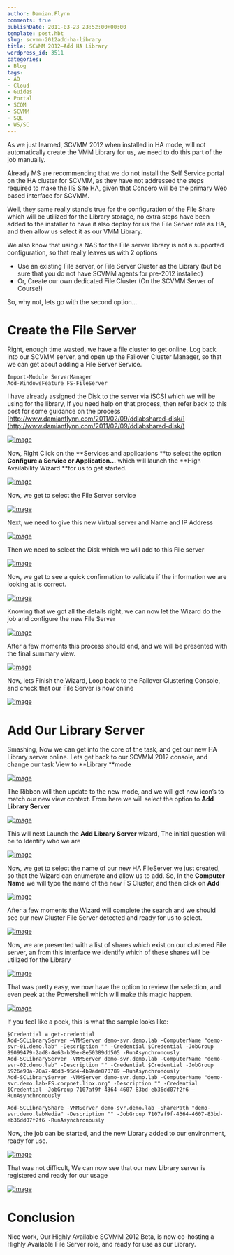 ```yaml
---
author: Damian.Flynn
comments: true
publishDate: 2011-03-23 23:52:00+00:00
template: post.hbt
slug: scvmm-2012add-ha-library
title: SCVMM 2012–Add HA Library
wordpress_id: 3511
categories:
- Blog
tags:
- AD
- Cloud
- Guides
- Portal
- SCOM
- SCVMM
- SQL
- WS/SC
---
```


As we just learned, SCVMM 2012 when installed in HA mode, will not automatically create the VMM Library for us, we need to do this part of the job manually.

Already MS are recommending that we do not install the Self Service portal on the HA cluster for SCVMM, as they have not addressed the steps required to make the IIS Site HA, given that Concero will be the primary Web based interface for SCVMM.

Well, they same really stand’s true for the configuration of the File Share which will be utilized for the Library storage, no extra steps have been added to the installer to have it also deploy for us the File Server role as HA, and then allow us select it as our VMM Library.

We also know that using a NAS for the File server library is not a supported configuration, so that really leaves us with 2 options

  * Use an existing File server, or File Server Cluster as the Library (but be sure that you do not have SCVMM agents for pre-2012 installed)  
  * Or, Create our own dedicated File Cluster (On the SCVMM Server of Course!) 

So, why not, lets go with the second option…

# Create the File Server

Right, enough time wasted, we have a file cluster to get online. Log back into our SCVMM server, and open up the Failover Cluster Manager, so that we can get about adding a File Server Service.
    
    Import-Module ServerManager
    Add-WindowsFeature FS-FileServer




I have already assigned the Disk to the server via iSCSI which we will be using for the library, If you need help on that process, then refer back to this post for some guidance on the process [http://www.damianflynn.com/2011/02/09/ddlabshared-disk/](http://www.damianflynn.com/2011/02/09/ddlabshared-disk/)




[![image](http://blogstorage.damianflynn.com/wp-content/uploads/2011/03/image_thumb25.png)](http://blogstorage.damianflynn.com/wp-content/uploads/2011/03/image30.png)




Now, Right Click on the **Services and applications **to select the option **Configure a Service or Application…** which will launch the **High Availability Wizard **for us to get started.




[![image](http://blogstorage.damianflynn.com/wp-content/uploads/2011/03/image_thumb26.png)](http://blogstorage.damianflynn.com/wp-content/uploads/2011/03/image31.png)




Now, we get to select the File Server service




[![image](http://blogstorage.damianflynn.com/wp-content/uploads/2011/03/image_thumb27.png)](http://blogstorage.damianflynn.com/wp-content/uploads/2011/03/image32.png)




Next, we need to give this new Virtual server and Name and IP Address




[![image](http://blogstorage.damianflynn.com/wp-content/uploads/2011/03/image_thumb28.png)](http://blogstorage.damianflynn.com/wp-content/uploads/2011/03/image33.png)




Then we need to select the Disk which we will add to this File server




[![image](http://blogstorage.damianflynn.com/wp-content/uploads/2011/03/image_thumb29.png)](http://blogstorage.damianflynn.com/wp-content/uploads/2011/03/image34.png)




Now, we get to see a quick confirmation to validate if the information we are looking at is correct.




[![image](http://blogstorage.damianflynn.com/wp-content/uploads/2011/03/image_thumb30.png)](http://blogstorage.damianflynn.com/wp-content/uploads/2011/03/image35.png)




Knowing that we got all the details right, we can now let the Wizard do the job and configure the new File Server




[![image](http://blogstorage.damianflynn.com/wp-content/uploads/2011/03/image_thumb31.png)](http://blogstorage.damianflynn.com/wp-content/uploads/2011/03/image36.png)




After a few moments this process should end, and we will be presented with the final summary view.




[![image](http://blogstorage.damianflynn.com/wp-content/uploads/2011/03/image_thumb32.png)](http://blogstorage.damianflynn.com/wp-content/uploads/2011/03/image37.png)




Now, lets Finish the Wizard, Loop back to the Failover Clustering Console, and check that our File Server is now online




[![image](http://blogstorage.damianflynn.com/wp-content/uploads/2011/03/image_thumb33.png)](http://blogstorage.damianflynn.com/wp-content/uploads/2011/03/image38.png)




# Add Our Library Server




Smashing, Now we can get into the core of the task, and get our new HA Library server online. Lets get back to our SCVMM 2012 console, and change our task View to **Library **mode




[![image](http://blogstorage.damianflynn.com/wp-content/uploads/2011/03/image_thumb34.png)](http://blogstorage.damianflynn.com/wp-content/uploads/2011/03/image39.png)




The Ribbon will then update to the new mode, and we will get new icon’s to match our new view context. From here we will select the option to **Add Library Server**




[![image](http://blogstorage.damianflynn.com/wp-content/uploads/2011/03/image_thumb35.png)](http://blogstorage.damianflynn.com/wp-content/uploads/2011/03/image40.png)




This will next Launch the **Add Library Server** wizard, The initial question will be to Identify who we are




[![image](http://blogstorage.damianflynn.com/wp-content/uploads/2011/03/image_thumb36.png)](http://blogstorage.damianflynn.com/wp-content/uploads/2011/03/image41.png)




Now, we get to select the name of our new HA FileServer we just created, so that the Wizard can enumerate and allow us to add. So, In the **Computer Name** we will type the name of the new FS Cluster, and then click on **Add**




[![image](http://blogstorage.damianflynn.com/wp-content/uploads/2011/03/image_thumb37.png)](http://blogstorage.damianflynn.com/wp-content/uploads/2011/03/image42.png)




After a few moments the Wizard will complete the search and we should see our new Cluster File Server detected and ready for us to select.




[![image](http://blogstorage.damianflynn.com/wp-content/uploads/2011/03/image_thumb38.png)](http://blogstorage.damianflynn.com/wp-content/uploads/2011/03/image43.png)




Now, we are presented with a list of shares which exist on our clustered File server, an from this interface we identify which of these shares will be utilized for the Library




[![image](http://blogstorage.damianflynn.com/wp-content/uploads/2011/03/image_thumb39.png)](http://blogstorage.damianflynn.com/wp-content/uploads/2011/03/image44.png)




That was pretty easy, we now have the option to review the selection, and even peek at the Powershell which will make this magic happen.




[![image](http://blogstorage.damianflynn.com/wp-content/uploads/2011/03/image_thumb40.png)](http://blogstorage.damianflynn.com/wp-content/uploads/2011/03/image45.png)




If you feel like a peek, this is what the sample looks like:
    
    $Credential = get-credential
    Add-SCLibraryServer –VMMServer demo-svr.demo.lab -ComputerName "demo-svr-01.demo.lab" -Description "" -Credential $Credential -JobGroup 89099479-2ad8-4e63-b39e-8e50389dd505 -RunAsynchronously
    Add-SCLibraryServer -VMMServer demo-svr.demo.lab -ComputerName "demo-svr-02.demo.lab" -Description "" -Credential $Credential -JobGroup 5926e90a-70a7-46d3-95d4-4b9ade870789 –RunAsynchronously
    Add-SCLibraryServer -VMMServer demo-svr.demo.lab -ComputerName "demo-svr.demo.lab-FS.corpnet.liox.org" -Description "" -Credential $Credential -JobGroup 7107af9f-4364-4607-83bd-eb36dd07f2f6 –RunAsynchronously
    
    Add-SCLibraryShare -VMMServer demo-svr.demo.lab -SharePath "demo-svr.demo.labMedia" -Description "" -JobGroup 7107af9f-4364-4607-83bd-eb36dd07f2f6 -RunAsynchronously




Now, the job can be started, and the new Library added to our environment, ready for use.




[![image](http://blogstorage.damianflynn.com/wp-content/uploads/2011/03/image_thumb41.png)](http://blogstorage.damianflynn.com/wp-content/uploads/2011/03/image46.png)




That was not difficult, We can now see that our new Library server is registered and ready for our usage




[![image](http://blogstorage.damianflynn.com/wp-content/uploads/2011/03/image_thumb42.png)](http://blogstorage.damianflynn.com/wp-content/uploads/2011/03/image47.png)




# Conclusion




Nice work, Our Highly Available SCVMM 2012 Beta, is now co-hosting a Highly Available File Server role, and ready for use as our Library.
